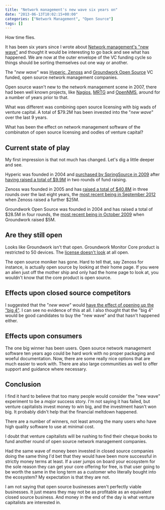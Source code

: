 ```yaml
---
title: "Network management's new wave six years on"
date: "2013-06-13T10:02:15+00:00"
categories: ["Network Management", "Open Source"]
tags: []
---
```


How time flies.

It has been six years since I wrote about <a href="http://techteapot.com/network-managements-new-wave/">Network management's "new wave"</a> and thought it would be interesting to go back and see what has happened. We are now at the outer envelope of the VC funding cycle so things should be sorting themselves out one way or another.

The "<em>new wave</em>" was <a href="http://www.hyperic.com/">Hyperic</a>,<a href="http://www.zenoss.com/"> Zenoss</a> and <a href="http://www.gwos.com/">Groundwork Open Source</a> VC funded, open source network management companies.

Open source wasn't new to the network management scene in 2007, there had been well known projects, like <a href="http://www.nagios.org/">Nagios</a>, <a href="http://oss.oetiker.ch/mrtg/">MRTG</a> and <a href="http://www.opennms.org/">OpenNMS</a>, around for a number of years prior to that.

What was different was combining open source licensing with big wads of venture capital. A total of $79.2M has been invested into the "<em>new wave</em>" over the last 9 years.

What has been the effect on network management software of the combinaton of open source licensing and oodles of venture capital?
<h2>Current state of play</h2>
My first impression is that not much has changed. Let's dig a little deeper and see.

Hyperic was founded in 2004 and <a href="http://techcrunch.com/2009/05/04/springsource-solidifies-enterprise-offerings-with-acquisition-of-hyperic/">purchased by SpringSource in 2009</a> after <a href="http://www.crunchbase.com/company/hyperic">having raised a total of $9.9M</a> in two rounds of fund raising.

Zenoss was founded in 2005 and has <a href="http://www.crunchbase.com/company/zenoss">raised a total of $40.8M</a> in three rounds over the last eight years, the <a href="http://techcrunch.com/2012/10/09/zenoss-raises-25-million-series-c-to-automate-it/">most recent being in September 2012</a> when Zenoss raised a further $25M.

Groundwork Open Source was founded in 2004 and has raised a total of $28.5M in four rounds, the <a href="http://www.pehub.com/2009/10/13/groundwork-open-source-raises-5-million/">most recent being in October 2009</a> when Groundwork raised $5M.
<h2>Are they still open</h2>
Looks like Groundwork isn't that open. Groundwork Monitor Core product is restricted to 50 devices. The <a href="http://www.gwos.com/wp-content/uploads/2012/10/GWM-Core-EULA.pdf">license doesn't look</a> at all open.

The open source moniker has gone. Hard to tell that, say Zenoss for instance, is actually open source by looking at their home page. If you were an alien just off the mother ship and only had the home page to look at, you wouldn't know that the core product is open source.
<h2>Effects upon closed source competitors</h2>
I suggested that the "<em>new wave</em>" would <a href="http://techteapot.com/new-wave-challenging-the-big-4/">have the effect of opening up the "big 4"</a>. I can see no evidence of this at all. I also thought that the "big 4" would be good candidates to buy the "new wave" and that hasn't happened either.
<h2>Effects upon consumers</h2>
The one big winner has been users. Open source network management software ten years ago could be hard work with no proper packaging and woeful documentation. Now, there are some really nice options that are much easier to work with. There are also large communities as well to offer support and guidance where necessary.
<h2>Conclusion</h2>
I find it hard to believe that too many people would consider the "new wave" experiment to be a <em>major</em> success story. I'm not saying it has failed, but venture capitalists invest money to win big, and the investment hasn't won big. It probably didn't help that the financial meltdown happened.

There are a number of winners, not least among the many users who have high quality software to use at minimal cost.

I doubt that venture capitalists will be rushing to find their cheque books to fund another round of open source network management companies.

Had the same wave of money been invested in closed source companies doing the same thing I'd bet that they would have been more successful in strictly money terms at least. If a user jumps on board your ecosystem for the sole reason they can get your core offering for free, is that user going to be worth the same in the long term as a customer who literally bought into the ecosystem? My expectation is that they are not.

I am not saying that open source businesses aren't perfectly viable businesses. It just means they may not be as profitable as an equivalent closed source business. And money in the end of the day is what venture capitalists are interested in.
